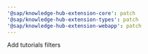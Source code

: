 ```yaml
---
'@sap/knowledge-hub-extension-core': patch
'@sap/knowledge-hub-extension-types': patch
'@sap/knowledge-hub-extension-webapp': patch
---
```


Add tutorials filters
